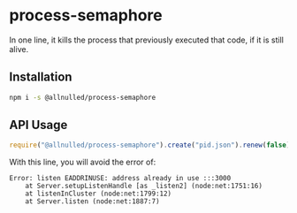 # process-semaphore

In one line, it kills the process that previously executed that code, if it is still alive.

## Installation

```sh
npm i -s @allnulled/process-semaphore
```

## API Usage

```js
require("@allnulled/process-semaphore").create("pid.json").renew(false);
```

With this line, you will avoid the error of:

```
Error: listen EADDRINUSE: address already in use :::3000
    at Server.setupListenHandle [as _listen2] (node:net:1751:16)
    at listenInCluster (node:net:1799:12)
    at Server.listen (node:net:1887:7)
```
